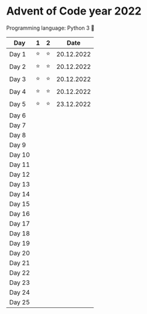 # Advent of Code year 2022

Programming language: Python 3 &#128013;

| Day    | 1        | 2        | Date       |
|--------|----------|----------|------------|
| Day 1  | &#11088; | &#11088; | 20.12.2022 |
| Day 2  | &#11088; | &#11088; | 20.12.2022 |
| Day 3  | &#11088; | &#11088; | 20.12.2022 |
| Day 4  | &#11088; | &#11088; | 20.12.2022 |
| Day 5  | &#11088; | &#11088; | 23.12.2022 |
| Day 6  |          |          |            |
| Day 7  |          |          |            |
| Day 8  |          |          |            |
| Day 9  |          |          |            |
| Day 10 |          |          |            |
| Day 11 |          |          |            |
| Day 12 |          |          |            |
| Day 13 |          |          |            |
| Day 14 |          |          |            |
| Day 15 |          |          |            |
| Day 16 |          |          |            |
| Day 17 |          |          |            |
| Day 18 |          |          |            |
| Day 19 |          |          |            |
| Day 20 |          |          |            |
| Day 21 |          |          |            |
| Day 22 |          |          |            |
| Day 23 |          |          |            |
| Day 24 |          |          |            |
| Day 25 |          |          |            |
